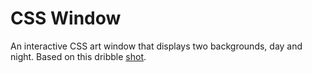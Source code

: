 # CSS Window
An interactive CSS art window that displays two backgrounds, day and night. Based on this dribble [shot](https://dribbble.com/shots/11283947-Taking-it-slow).